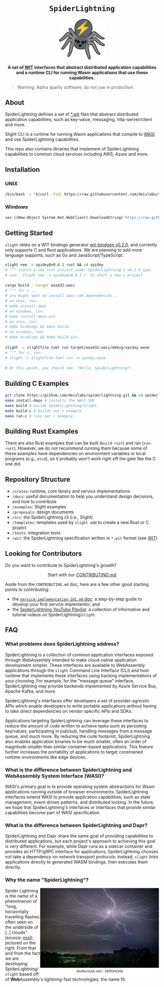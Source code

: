 
<div align="center">
  <h1><code>SpiderLightning</code></h1>
  <img src="docs/images/spiderlightning_logo_alt2.png" width="150px" />
  <p>
    <strong> A set of
    <a href="https://github.com/WebAssembly/component-model/blob/main/design/mvp/WIT.md">WIT</a> interfaces that abstract distributed application capabilities and a runtime CLI for running Wasm applications that use these capabilities. 
    </strong>
  </p>
</div>

> Warning: Alpha quality software, do not use in production.

## About
SpiderLightning defines a set of [*.wit](https://github.com/WebAssembly/component-model/blob/main/design/mvp/WIT.md) files that abstract distributed application capabilities, such as key-value, messaging, http-server/client and more.  

Slight CLI is a runtime for running Wasm applications that compile to [WASI](https://wasi.dev/) and use SpiderLightning capabilities.

This repo also contains libraries that implement of SpiderLightning capabilities to common cloud services including AWS, Azure and more.

## Installation

### UNIX

```sh
/bin/bash -c "$(curl -fsSL https://raw.githubusercontent.com/deislabs/spiderlightning/main/install.sh)"
```

### Windows

```sh
iex ((New-Object System.Net.WebClient).DownloadString('https://raw.githubusercontent.com/deislabs/spiderlightning/main/install.ps1'))
```

## Getting Started

`slight` relies on a WIT bindings generator [wit-bindgen v0.2.0](https://github.com/bytecodealliance/wit-bindgen), and currently only supports C and Rust applications. We are planning to add more language supports, such as Go and JavaScript/TypeScript.

```sh
slight new -n spidey@v0.4.1 rust && cd spidey
# ^^^ starts a new rust project under SpiderLightning's v0.1.0 spec
# use: `slight new -n spidey@v0.4.1 c` to start a new c project

cargo build --target wasm32-wasi
# ^^^ for c...
# you might want to install wasi-sdk dependencies...
# on unix, run: 
# make install-deps
# on windows, run:
# make install-deps-win
# on unix, run:
# make bindings && make build
# on windows, run:
# make bindings && make build-win

slight -c slightfile.toml run target/wasm32-wasi/debug/spidey.wasm
# ^^^ for c, run:
# slight -c slightfile.toml run -m spidey.wasm

# At this point, you should see: "Hello, SpiderLightning!"
```

## Building C Examples

```sh
git clone https://github.com/deislabs/spiderlightning.git && cd spiderlightning/ # clone our repo locally and go into it
make install-deps # installs the WASI-SDK
make build # builds SpiderLightning/Slight
make build-c # builds our c example
make run-c # runs our c example
```

## Building Rust Examples

There are also Rust examples that can be built (`build-rust`) and ran (`run-rust`). However, we do not recommend running them because some of these examples have dependencies on environment variables or local programs (e.g., `etcd`), so it probably won't work right off the gate like the C one did.

## Repository Structure

- `/crates`: runtime, core library and service implementations
- `/docs`: useful documentation to help you understand design decisions, and how to contribute
- `/examples`: Slight examples
- `/proposals`: design documents
- `/src`: the SpiderLightning cli (i.e., Slight)
- `/templates`: templates used by `slight add` to create a new Rust or C project
- `/tests`: integration tests
- `/wit`: the SpiderLightning specification written in `*.wit` format (see [WIT](https://github.com/WebAssembly/component-model/blob/main/design/mvp/WIT.md))

## Looking for Contributors
Do you want to contribute to SpiderLightning's growth? 

<p align="center">Start with our <a href="https://github.com/deislabs/spiderlightning/blob/main/CONTRIBUTING.md">CONTRIBUTING.md</a></p>

Aside from the `CONTRIBUTING.md` doc, here are a few other good starting points to contributing:
- the [`service-implementation-101.md` doc](https://github.com/deislabs/spiderlightning/blob/main/docs/service-implementation-101.md): a step-by-step guide to develop your first service implementor, and
- the [SpiderLightning YouTube Playlist](https://www.youtube.com/playlist?list=PLL6BzOBDywQcXy3otj_Y-20SCSOv-MxT3): a collection of informative and tutorial videos on SpiderLightning/`slight`.

## FAQ

### What problems does SpiderLightning address?

SpiderLightning is a collection of common application interfaces exposed through WebAssembly intended to make cloud-native application development simpler. These interfaces are available to WebAssembly applications through the `slight` Command Line Interface (CLI) and host runtime that implements these interfaces using backing implementations of your choosing. For example, for the "message queue" interface, SpiderLightning may provide backends implemented by Azure Service Bus, Apache Kafka, and more.

SpiderLightning's interfaces offer developers a set of provider-agnostic APIs which enable developers to write portable applications without having to take direct dependencies on vendor specific APIs and SDKs.

Applications targeting SpiderLightning can leverage these interfaces to reduce the amount of code written to achieve tasks such as persisting key/values, participating in pub/sub, handling messages from a message queue, and much more. By reducing the code footprint, SpiderLightning also enables application binaries to be much smaller, often an order of magnitude smaller than similar container-based applications. This feature further increases the portability of applications to target constrained runtime environments like edge devices.

### What is the difference between SpiderLightning and WebAssembly System Interface (WASI)?

WASI's primary goal is to provide operating system abstractions for Wasm applications running outside of browser environments. SpiderLightning interfaces extend WASI to provide application capabilities, such as state management, event-driven patterns, and distributed locking. In the future, we hope that SpiderLightning's interfaces or interfaces that provide similar capabilities become part of WASI specification.

### What is the difference between SpiderLightning and Dapr?

SpiderLightning and Dapr share the same goal of providing capabilities to distributed applications, but each project's approach to achieving this goal is very different. For example, while Dapr runs as a sidecar container and provides an HTTP/gRPC interface for applications, SpiderLightning chooses not take a dependency on network transport protocols. Instead, `slight` links applications directly to generated WASM bindings, then executes them directly.

### Why the name "SpiderLightning"?

<img align="right" margin=".1em" src="docs/images/readme2.jpg"/>

Spider Lightning is the name of a phenomenon of "long, horizontally travelling flashes often seen on the underside of [..] clouds" (source: [nssl](https://www.nssl.noaa.gov/education/svrwx101/lightning/types/#:~:text=Spider%20lightning%20refers%20to%20long,often%20linked%20to%20%2BCG%20flashes.)), pictured on the right. From that and from the fact we are developing SpiderLightning/`slight` based off of **Web**Assembly's lightning-fast technologies, the name fit.
